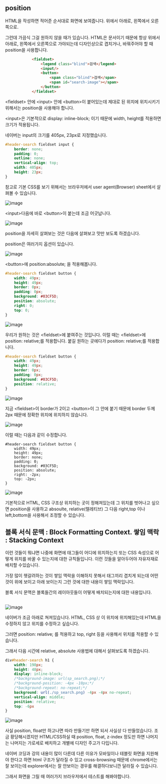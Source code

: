 ## position 

HTML을 작성하면 적어준 순서대로 화면에 보여줍니다. 위에서 아래로, 왼쪽에서 오른쪽으로.

그런데 가끔식 그걸 원하지 않을 때가 있습니다. HTML은 문서이기 때문에 항상 위에서 아래로, 왼쪽에서 오른쪽으로 가야되는데 디자인상으로 겹치거나, 바꿔주어야 할 때 position을 사용합니다.

```HTML
            <fieldset>
                <legend class="blind">검색</legend>
                <input/>
                <button>
                    <span class="blind">검색</span>
                    <span id="search-image"></span>
                </button>
            </fieldset>
```

\<fieldset\> 안에 \<input\> 안에 \<button\>이 붙어있는데 제대로 된 위치에 위치시키기 위해서는 position을 사용해야 합니다.

\<input\>은 기본적으로 display: inline-block; 이기 때문에 width, height를 적용하면 크기가 적용됩니다. 

네이버는 input의 크기를 405px, 23px로 지정했습니다.

```CSS
#header-search fieldset input {
    border: none;
    padding: 0;
    outline: none;
    vertical-align: top;
    width: 405px;
    height: 23px;
}
```

참고로 기본 CSS를 보기 위해서는 브라우저에서 user agent(Browser) sheet에서 살펴볼 수 있습니다.

![image](https://user-images.githubusercontent.com/79847020/174817713-c61423a6-a8c7-450c-b7e1-3dcef5901450.png)

\<input\>다음에 바로 \<button\>이 붙는데 조금 어긋납니다.

![image](https://user-images.githubusercontent.com/79847020/174817848-84693c31-fb19-429f-b3c9-adc662860840.png)

position을 자세히 살펴보는 것은 다음에 살펴보고 맛만 보도록 하겠습니다.

position은 여러가지 옵션이 있습니다.

![image](https://user-images.githubusercontent.com/79847020/174818202-0b6de631-e683-48da-9791-4545a17e2b03.png)

\<button\>에 position:absolute; 을 적용해봅니다.

```CSS
#header-search fieldset button {
    width: 49px;
    height: 49px;
    border: 0px;
    padding: 0px;
    background: #03CF5D;
    position: absolute;
    right: 0;
    top: 0;
}
```

![image](https://user-images.githubusercontent.com/79847020/174823574-31a61354-6ff7-4bb3-b7bb-bf6622d66509.png)

우리가 원하는 것은 \<fieldset\>에 붙여주는 것입니다. 이럴 때는 \<fieldset\>에 position: relative;를 적용합니다. 붙길 원하는 곳에다가 position: relative;를 적용합니다.

```CSS
#header-search fieldset button {
    width: 49px;
    height: 49px;
    border: 0px;
    padding: 0px;
    background: #03CF5D;
    position: relative;
}
```

![image](https://user-images.githubusercontent.com/79847020/174823933-75321f92-6e01-4f67-bf56-f6da48435f1f.png)

지금 \<fieldset\>이 border가 2이고 \<button\>이 그 안에 붙기 때문에 border 두께 2px 때문에 정확한 위치에 위치하지 않습니다.

![image](https://user-images.githubusercontent.com/79847020/174823996-3dcff212-1d87-4fbf-b4d7-6c5771a9bb36.png)

이럴 때는 다음과 같이 수정합니다. 

```
#header-search fieldset button {
    width: 49px;
    height: 49px;
    border: none;
    padding: 0;
    background: #03CF5D;
    position: absolute;
    right: -2px;
    top: -2px;
}
```

![image](https://user-images.githubusercontent.com/79847020/174824736-e6a9aae8-cb2b-41a7-968c-7f0099501888.png)

기본적으로 HTML, CSS 구조상 위치하는 곳이 정해져있는데 그 위치를 벗어나고 싶으면 position을 사용하고 absoulte, relative(렐레티브) 그 다음 right,top 이나 left,bottom을 사용해서 조정할 수 있습니다.

## 블록 서식 문맥 : Block Formatting Context. 쌓임 맥락 : Stacking Context

이런 것들이 뭐냐면 나중에 화면에 태그들이 어디에 위치하는지 또는 CSS 속성으로 어떻게 위치를 바꿀 수 있는지에 대한 규칙들입니다. 이런 것들을 알아두어야 자유자재로 배치할 수있습니다.

가장 많이 헷갈려하는 것이 쌓임 맥락을 이해하지 못해서 태그끼리 겹치게 되는데 어떤 것이 위에 보이고 아래 보이는지 그런 것에 대한 내용이 쌓임 맥락입니다.

블록 서식 문맥은 블록들간의 레이아웃들이 어떻게 배치되는지에 대한 내용입니다.

##

![image](https://user-images.githubusercontent.com/79847020/174826350-2fcd22c7-31f7-4492-8b9e-c9737a414908.png)

네이버가 조금 아래로 쳐져있습니다. HTML, CSS 상 이 위치에 위치해있는데 HTML을 수정하지 않고 위치를 수정하고 싶습니다. 

그러면 position: relative; 를 적용하고 top, right 등을 사용해서 위치를 적용할 수 있습니다. 

그래서 다음 시간에 relative, absolute 사용법에 대해서 살펴보도록 하겠습니다.

```CSS
div#header-search h1 {
    width: 198px;
    height: 48px;
    display: inline-block;
    /*background-image: url(sp_search.png);*/
    /*background-position: -4px -10px;*/
    /*background-repeat: no-repeat;*/
    background: url(./sp_search.png) -4px -4px no-repeat;
    vertical-align: middle;
    position: relative;
    top: -6px
}
```

![image](https://user-images.githubusercontent.com/79847020/174827304-a259f4d2-b397-4500-a6bc-bb967b9261a8.png)

사실 position, float만 하고나면 따라 만들기만 하면 되서 사실상 다 만들었습니다. 조금 황당해시겠지만 HTML/CSS하실 때 position, float, z-index 정도만 하면 나머지는 나머지는 가로세로 배치하고 개별에 디자인 주고가 다입니다.

네이버 코딩과 강의 내용이 많이 다른데 다른 이유가 모바일이나 테블릿 화면을 지원해야 한다고 하면 html 구조가 달라질 수 있고 cross-browsing 때문에 chrome에서는 잘 보이는데 explorer에서는 잘 안보이는 경우를 해결하다보니깐 달라질 수 있습니다. 

그래서 화면을 그릴 때 여러가지 브라우저에서 테스트를 해봐야합니다. 

  








